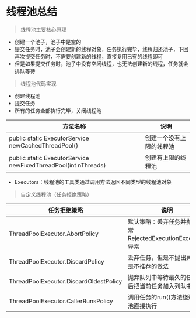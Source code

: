 # 线程池总结
> 线程池主要核心原理
 - 创建一个池子，池子中是空的
 - 提交任务时，池子会创建新的线程对象，任务执行完毕，线程归还池子，下回再次提交任务时，不需要创建新的线程，直接复用已有的线程即可
 - 但是如果提交任务时，池子中没有空闲线程，也无法创建新的线程，任务就会排队等待
> 线程池代码实现
 - 创建线程池
 - 提交任务
 - 所有的任务全部执行完毕，关闭线程池
 
 | 方法名称                                                     | 说明                     |
 | ------------------------------------------------------------ | ------------------------ |
 | public static ExecutorService newCachedThreadPool()          | 创建一个没有上限的线程池 |
 | public static ExecutorService newFixedThreadPool(int nThreads) | 创建有上限的线程池       |

- Executors：线程池的工具类通过调用方法返回不同类型的线程池对象

> 自定义线程池（任务拒绝策略）

| 任务拒绝策略                           | 说明                                                       |
| -------------------------------------- | ---------------------------------------------------------- |
| ThreadPoolExecutor.AbortPolicy         | 默认策略：丢弃任务并抛出异常RejectedExecutionException异常 |
| ThreadPoolExecutor.DiscardPolicy       | 丢弃任务，但是不抛出异常  这是不推荐的做法                 |
| ThreadPoolExecutor.DiscardOldestPolicy | 抛弃队列中等待最久的任务  然后把当前任务加入列队中         |
| ThreadPoolExecutor.CallerRunsPolicy    | 调用任务的run()方法绕过线程池直接执行                      |
